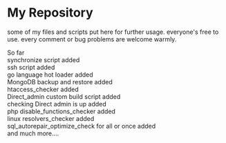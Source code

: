 # My Repository
some of my files and scripts put here for further usage.
everyone's free to use.
every comment or bug problems are welcome warmly.

So far <br/>
synchronize script added <br/>
ssh script added <br/>
go language hot loader added <br/>
MongoDB backup and restore added <br/>
htaccess_checker added <br/>
Direct_admin custom build script added <br/>
checking Direct admin is up added <br/>
php disable_functions_checker added <br/>
linux resolvers_checker added <br/>
sql_autorepair_optimize_check for all or once added <br/>
and much more....
